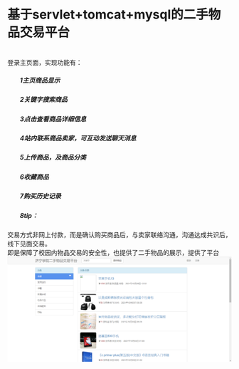 # 
# 基于servlet+tomcat+mysql的二手物品交易平台
#
登录主页面，实现功能有：  
##### &emsp;&emsp;1主页商品显示  
##### &emsp;&emsp;2关键字搜索商品  
##### &emsp;&emsp;3点击查看商品详细信息  
##### &emsp;&emsp;4站内联系商品卖家，可互动发送聊天消息  
##### &emsp;&emsp;5上传商品，及商品分类  
##### &emsp;&emsp;6收藏商品  
##### &emsp;&emsp;7购买历史记录  
##### &emsp;&emsp;8tip：  
交易方式非网上付款，而是确认购买商品后，与卖家联络沟通，沟通达成共识后，线下见面交易。  
即是保障了校园内物品交易的安全性，也提供了二手物品的展示，提供了平台
![image](https://github.com/lushisan/CampusSecondhand/blob/main/images/image-20220401144518336.png)
